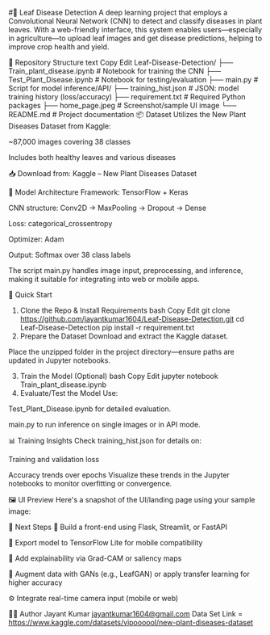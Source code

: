 #🌿 Leaf Disease Detection
A deep learning project that employs a Convolutional Neural Network (CNN) to detect and classify diseases in plant leaves. With a web-friendly interface, this system enables users—especially in agriculture—to upload leaf images and get disease predictions, helping to improve crop health and yield.

📁 Repository Structure
text
Copy
Edit
Leaf-Disease-Detection/
├── Train_plant_disease.ipynb       # Notebook for training the CNN
├── Test_Plant_Disease.ipynb        # Notebook for testing/evaluation
├── main.py                         # Script for model inference/API/
├── training_hist.json              # JSON: model training history (loss/accuracy)
├── requirement.txt                 # Required Python packages
├── home_page.jpeg                  # Screenshot/sample UI image
└── README.md                       # Project documentation
📦 Dataset
Utilizes the New Plant Diseases Dataset from Kaggle:

~87,000 images covering 38 classes

Includes both healthy leaves and various diseases

📥 Download from:
Kaggle – New Plant Diseases Dataset

🧠 Model Architecture
Framework: TensorFlow + Keras

CNN structure: Conv2D → MaxPooling → Dropout → Dense

Loss: categorical_crossentropy

Optimizer: Adam

Output: Softmax over 38 class labels

The script main.py handles image input, preprocessing, and inference, making it suitable for integrating into web or mobile apps.

🚀 Quick Start
1. Clone the Repo & Install Requirements
bash
Copy
Edit
git clone https://github.com/jayantkumar1604/Leaf-Disease-Detection.git
cd Leaf-Disease-Detection
pip install -r requirement.txt
2. Prepare the Dataset
Download and extract the Kaggle dataset.

Place the unzipped folder in the project directory—ensure paths are updated in Jupyter notebooks.

3. Train the Model (Optional)
bash
Copy
Edit
jupyter notebook Train_plant_disease.ipynb
4. Evaluate/Test the Model
Use:

Test_Plant_Disease.ipynb for detailed evaluation.

main.py to run inference on single images or in API mode.

📊 Training Insights
Check training_hist.json for details on:

Training and validation loss

Accuracy trends over epochs
Visualize these trends in the Jupyter notebooks to monitor overfitting or convergence.

🖼️ UI Preview
Here's a snapshot of the UI/landing page using your sample image:



🌟 Next Steps
🔧 Build a front-end using Flask, Streamlit, or FastAPI

📲 Export model to TensorFlow Lite for mobile compatibility

📌 Add explainability via Grad-CAM or saliency maps

🎯 Augment data with GANs (e.g., LeafGAN) or apply transfer learning for higher accuracy 

⚙️ Integrate real-time camera input (mobile or web)

🙋‍♂️ Author
Jayant Kumar
jayantkumar1604@gmail.com
Data Set Link = https://www.kaggle.com/datasets/vipoooool/new-plant-diseases-dataset
